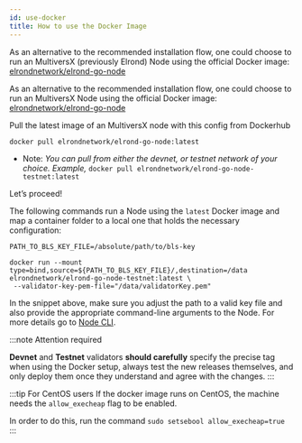 ```yaml
---
id: use-docker
title: How to use the Docker Image
---
```


As an alternative to the recommended installation flow, one could choose to run an MultiversX (previously Elrond) Node using the official Docker image: [elrondnetwork/elrond-go-node](https://hub.docker.com/r/elrondnetwork/elrond-go-node-testnet)

As an alternative to the recommended installation flow, one could choose to run an MultiversX Node using the official Docker image: [elrondnetwork/elrond-go-node](https://hub.docker.com/r/elrondnetwork/elrond-go-node-testnet)

Pull the latest image of an MultiversX node with this config from Dockerhub

```docker
docker pull elrondnetwork/elrond-go-node:latest
```

- Note: _You can pull from either the devnet, or testnet network of your choice._ _Example,_ `docker pull elrondnetwork/elrond-go-node-testnet:latest`

Let’s proceed!

The following commands run a Node using the `latest` Docker image and map a container folder to a local one that holds the necessary configuration:

```docker
PATH_TO_BLS_KEY_FILE=/absolute/path/to/bls-key

docker run --mount type=bind,source=${PATH_TO_BLS_KEY_FILE}/,destination=/data elrondnetwork/elrond-go-node-testnet:latest \
 --validator-key-pem-file="/data/validatorKey.pem"
```

In the snippet above, make sure you adjust the path to a valid key file and also provide the appropriate command-line arguments to the Node. For more details go to [Node CLI](https://docs.multiversx.com/validators/node-cli).

:::note Attention required

**Devnet** and **Testnet** validators **should carefully** specify the precise tag when using the Docker setup, always test the new releases themselves, and only deploy them once they understand and agree with the changes.
:::

:::tip For CentOS users
If the docker image runs on CentOS, the machine needs the `allow_execheap` flag to be enabled.

In order to do this, run the command `sudo setsebool allow_execheap=true`
:::
